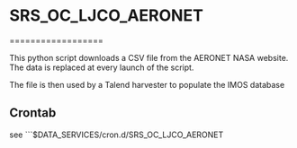 # SRS_OC_LJCO_AERONET
==================

This python script downloads a CSV file from the AERONET NASA website. The data is replaced at every launch of the script.

The file is then used by a Talend harvester to populate the IMOS database


## Crontab
see ```$DATA_SERVICES/cron.d/SRS_OC_LJCO_AERONET

